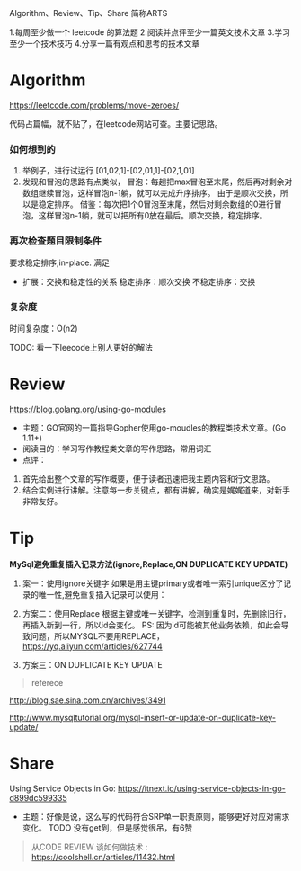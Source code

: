 Algorithm、Review、Tip、Share 简称ARTS

1.每周至少做一个 leetcode 的算法题
2.阅读并点评至少一篇英文技术文章
3.学习至少一个技术技巧
4.分享一篇有观点和思考的技术文章

# Algorithm
https://leetcode.com/problems/move-zeroes/

代码占篇幅，就不贴了，在leetcode网站可查。主要记思路。

### 如何想到的
1. 举例子，进行试运行 [01,02,1]-[02,01,1]-[02,1,01]
2. 发现和冒泡的思路有点类似，
冒泡：每趟把max冒泡至末尾，然后再对剩余对数组继续冒泡，这样冒泡n-1躺，就可以完成升序排序。  由于是顺次交换，所以是稳定排序。
借鉴：每次把1个0冒泡至末尾，然后对剩余数组的0进行冒泡，这样冒泡n-1躺，就可以把所有0放在最后。顺次交换，稳定排序。

### 再次检查题目限制条件
要求稳定排序,in-place. 满足

* 扩展：交换和稳定性的关系
稳定排序：顺次交换
不稳定排序：交换

### 复杂度
时间复杂度：O(n2)

TODO: 看一下leecode上别人更好的解法

# Review
https://blog.golang.org/using-go-modules
* 主题：GO官网的一篇指导Gopher使用go-moudles的教程类技术文章。(Go 1.11+)
* 阅读目的：学习写作教程类文章的写作思路，常用词汇
* 点评：
1. 首先给出整个文章的写作概要，便于读者迅速把我主题内容和行文思路。
2. 结合实例进行讲解。注意每一步关键点，都有讲解，确实是娓娓道来，对新手非常友好。

# Tip
**MySql避免重复插入记录方法(ignore,Replace,ON DUPLICATE KEY UPDATE)**

1. 案一：使用ignore关键字
如果是用主键primary或者唯一索引unique区分了记录的唯一性,避免重复插入记录可以使用：


2. 方案二：使用Replace
根据主键或唯一关键字，检测到重复时，先删除旧行，再插入新到一行，所以id会变化。
PS: 因为id可能被其他业务依赖，如此会导致问题，所以MYSQL不要用REPLACE，https://yq.aliyun.com/articles/627744

3. 方案三：ON DUPLICATE KEY UPDATE

> referece

http://blog.sae.sina.com.cn/archives/3491

http://www.mysqltutorial.org/mysql-insert-or-update-on-duplicate-key-update/


# Share
Using Service Objects in Go: https://itnext.io/using-service-objects-in-go-d899dc599335
* 主题：好像是说，这么写的代码符合SRP单一职责原则，能够更好对应对需求变化。 TODO 没有get到，但是感觉很吊，有6赞

> 从CODE REVIEW 谈如何做技术 : https://coolshell.cn/articles/11432.html


